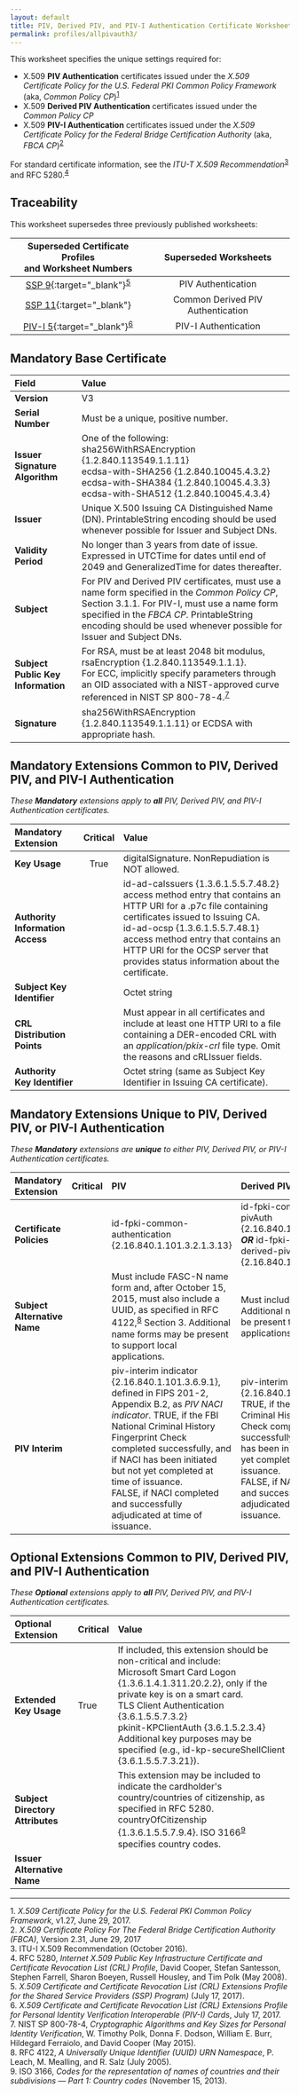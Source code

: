 ```yaml
---
layout: default
title: PIV, Derived PIV, and PIV-I Authentication Certificate Worksheet
permalink: profiles/allpivauth3/
---
```

This worksheet specifies the unique settings required for:

* X.509 **PIV Authentication** certificates issued under the _X.509 Certificate Policy for the U.S. Federal PKI Common Policy Framework_ (aka, _Common Policy CP_)<sup>[1](#1)</sup>
* X.509 **Derived PIV Authentication** certificates issued under the _Common Policy CP_
* X.509 **PIV-I Authentication** certificates issued under the  _X.509 Certificate Policy for the Federal Bridge Certification Authority_ (aka, _FBCA CP_)<sup>[2](#2)</sup>

For standard certificate information, see the _ITU-T X.509 Recommendation_<sup>[3](#3)</sup> and RFC 5280.<sup>[4](#4)</sup>

## Traceability

This worksheet supersedes three previously published worksheets:

|  **Superseded Certificate Profiles<br>and Worksheet Numbers**  | **Superseded Worksheets** | 
| :----:| :----: |
| [SSP 9](https://www.idmanagement.gov/wp-content/uploads/sites/1171/uploads/fpki-cert-profile-ssp.pdf){:target="_blank"}<sup>[5](#5)</sup>  |  PIV Authentication  | 
| [SSP 11](https://www.idmanagement.gov/wp-content/uploads/sites/1171/uploads/fpki-cert-profile-ssp.pdf){:target="_blank"}  |  Common Derived PIV Authentication  | 
| [PIV-I 5](https://www.idmanagement.gov/wp-content/uploads/sites/1171/uploads/fpki-pivi-cert-profiles.pdf){:target="_blank"}<sup>[6](#6)</sup>  | PIV-I Authentication  | 

## Mandatory Base Certificate

| **Field**  | **Value**                             |
| :--------  | :-------------------------------     |
| **Version**   | V3                                 |
| **Serial Number**    | Must be a unique, positive number. |
| **Issuer Signature Algorithm**   |  One of the following:<br>sha256WithRSAEncryption {1.2.840.113549.1.1.11}<br>ecdsa-with-SHA256 {1.2.840.10045.4.3.2}<br>ecdsa-with-SHA384 {1.2.840.10045.4.3.3}<br>ecdsa-with-SHA512 {1.2.840.10045.4.3.4} | 
| **Issuer**   |  Unique X.500 Issuing CA Distinguished Name (DN). PrintableString encoding should be used whenever possible for Issuer and Subject DNs. |
| **Validity Period**  |  No longer than 3 years from date of issue. Expressed in UTCTime for dates until end of 2049 and GeneralizedTime for dates thereafter.  | 
| **Subject**   |   For PIV and Derived PIV certificates, must use a name form specified in the _Common Policy CP_, Section 3.1.1. For PIV-I, must use a name form specified in the _FBCA CP_. PrintableString encoding should be used whenever possible for Issuer and Subject DNs.   |
| **Subject Public Key Information**  |   For RSA, must be at least 2048 bit modulus, rsaEncryption {1.2.840.113549.1.1.1}.<br>For ECC, implicitly specify parameters through an OID associated with a NIST-approved curve referenced in NIST SP 800-78-4.<sup>[7](#7)</sup>   |
| **Signature**   |   sha256WithRSAEncryption {1.2.840.113549.1.1.11} or ECDSA with appropriate hash.   |

## Mandatory Extensions Common to PIV, Derived PIV, and PIV-I Authentication

_These **Mandatory** extensions apply to **all** PIV, Derived PIV, and PIV-I Authentication certificates._

| **Mandatory<br>Extension** |  **Critical** | **Value** | 
| :-------- | :-----: | :----- | 
| **Key Usage**  | True |  digitalSignature. NonRepudiation is NOT allowed.  | 
| **Authority Information Access**  |  | id-ad-caIssuers {1.3.6.1.5.5.7.48.2} access method entry that contains an HTTP URI for a .p7c file containing certificates issued to Issuing CA.<br>id-ad-ocsp {1.3.6.1.5.5.7.48.1} access method entry that contains an HTTP URI for the OCSP server that provides status information about the certificate. |
| **Subject Key Identifier**   |  | Octet string  | 
| **CRL Distribution Points**   | |  Must appear in all certificates and include at least one HTTP URI to a file containing a DER-encoded CRL with an _application/pkix-crl_ file type. Omit the reasons and cRLIssuer fields. | 
| **Authority Key Identifier**   |  | Octet string (same as Subject Key Identifier in Issuing CA certificate). |  

## Mandatory Extensions Unique to PIV, Derived PIV, or PIV-I Authentication

_These **Mandatory** extensions are **unique** to either PIV, Derived PIV, or PIV-I Authentication certificates._

| **Mandatory<br>Extension**  | **Critical** | **PIV** | **Derived PIV**  |  **PIV-I** |
| :-------- | :------ | :----- | :-----  | :-----     |
| **Certificate Policies**   |  | id-fpki-common-authentication {2.16.840.1.101.3.2.1.3.13}  |  id-fpki-common-derived-pivAuth {2.16.840.1.101.3.2.1.3.40}<br>_**OR**_ id-fpki-common-derived-pivAuth-hardware {2.16.840.1.101.3.2.1.3.41}  | id-fpki-certpcy-pivi-hardware {2.16.840.1.101.3.2.1.3.18}   |
| **Subject Alternative Name**   |  | Must include FASC-N name form and, after October 15, 2015, must also include a UUID, as specified in RFC 4122,<sup>[8](#8)</sup> Section 3. Additional name forms may be present to support local applications.  | Must include a UUID. Additional name forms may be present to support local applications.  | Must include a UUID. Additional name forms may be present to support local applications.  | 
| **PIV Interim**   |  | piv-interim indicator {2.16.840.1.101.3.6.9.1}, defined in FIPS 201-2, Appendix B.2, as _PIV NACI indicator_. TRUE, if the FBI National Criminal History Fingerprint Check completed successfully, and if NACI has been initiated but not yet completed at time of issuance.<br>FALSE, if NACI completed and successfully adjudicated at time of issuance. | piv-interim indicator {2.16.840.1.101.3.6.9.1}. TRUE, if the FBI National Criminal History Fingerprint Check completed successfully, and if NACI has been initiated but not yet completed at time of issuance.<br>FALSE, if NACI completed and successfully adjudicated at time of issuance.  |   | 

## Optional Extensions Common to PIV, Derived PIV, and PIV-I Authentication

_These **Optional** extensions apply to **all** PIV, Derived PIV, and PIV-I Authentication certificates._

| **Optional<br>Extension**  | **Critical** | **Value** |
| :-------- | :------ | :----- |
| **Extended Key Usage**   | True | If included, this extension should be non-critical and include:<br>Microsoft Smart Card Logon {1.3.6.1.4.1.311.20.2.2}, only if the private key is on a smart card.<br>TLS Client Authentication {3.6.1.5.5.7.3.2}<br>pkinit-KPClientAuth {3.6.1.5.2.3.4}<br>Additional key purposes may be specified (e.g., id-kp-secureShellClient {3.6.1.5.5.7.3.21}). | 
| **Subject Directory Attributes** |    | This extension may be included to indicate the cardholder's country/countries of citizenship, as specified in RFC 5280. countryOfCitizenship {1.3.6.1.5.5.7.9.4}. ISO 3166<sup>[9](#9)</sup> specifies country codes. | 
| **Issuer Alternative Name**     |   |   |  

------
<a name="1">1</a>. _X.509 Certificate Policy for the U.S. Federal PKI Common Policy Framework_, v1.27, June 29, 2017.<br>
<a name="2">2</a>. _X.509 Certificate Policy For The Federal Bridge Certification Authority (FBCA)_, Version 2.31, June 29, 2017<br>
<a name="3">3</a>. ITU-I X.509 Recommendation (October 2016).<br>
<a name="4">4</a>. RFC 5280, _Internet X.509 Public Key Infrastructure Certificate and Certificate Revocation List (CRL) Profile_, David Cooper, Stefan Santesson, Stephen Farrell, Sharon Boeyen, Russell Housley, and Tim Polk (May 2008).<br>
<a name="5">5</a>. _X.509 Certificate and Certificate Revocation List (CRL) Extensions Profile for the Shared Service Providers (SSP) Program)_ (July 17, 2017).<br>
<a name="6">6</a>. _X.509 Certificate and Certificate Revocation List (CRL) Extensions Profile for Personal Identity Verification Interoperable (PIV-I) Cards_, July 17, 2017.<br>
<a name="7">7</a>. NIST SP 800-78-4, _Cryptographic Algorithms and Key Sizes for Personal Identity Verification_, W. Timothy Polk, Donna F. Dodson, William E. Burr, Hildegard Ferraiolo, and David Cooper (May 2015).<br>
<a name="8">8</a>. RFC 4122, _A Universally Unique Identifier (UUID) URN Namespace_, P. Leach, M. Mealling, and R. Salz (July 2005).<br>
<a name="9">9</a>. ISO 3166, _Codes for the representation of names of countries and their subdivisions — Part 1: Country codes_ (November 15, 2013). 
